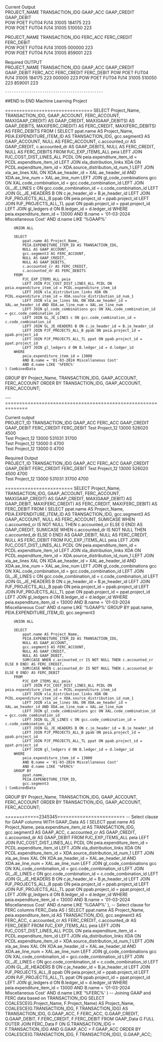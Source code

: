 Current Output							
PROJECT_NAME	TRANSACTION_IDG	GAAP_ACC	GAAP_CREDIT	GAAP_DEBIT			
POW POET FUT04 PJ14	31005	184175	223				
POW POET FUT04 PJ14	31005	510050		223			
							
PROJECT_NAME	TRANSACTION_IDG	FERC_ACC	FERC_CREDIT	FERC_DEBIT			
POW POET FUT04 PJ14	31005	000000	223				
POW POET FUT04 PJ14	31005	859001		223			
							
							
Required OUTPUT							
PROJECT_NAME	TRANSACTION_IDG	GAAP_ACC	GAAP_CREDIT	GAAP_DEBIT	FERC_ACC	FERC_CREDIT	FERC_DEBIT
POW POET FUT04 PJ14	31005	184175	223		000000	223	
POW POET FUT04 PJ14	31005	510050		223	859001		223

    ---------------------------------------------

##END to END Machine Learning Project

===============================
SELECT
    Project_Name,
    TRANSACTION_IDG,
    GAAP_ACCOUNT,
    FERC_ACCOUNT,
    MAX(GAAP_CREDIT) AS GAAP_CREDIT,
    MAX(GAAP_DEBITS) AS GAAP_DEBITS,
    MAX(FERC_CREDIT) AS FERC_CREDIT,
    MAX(FERC_DEBITS) AS FERC_DEBITS
FROM
    (
        SELECT 
            ppat.name AS Project_Name, 
            PEIA.EXPENDITURE_ITEM_ID AS TRANSACTION_IDG, 
            gcc.segment3 AS GAAP_ACCOUNT, 
            NULL AS FERC_ACCOUNT, 
            c.accounted_cr AS GAAP_CREDIT, 
            c.accounted_dr AS GAAP_DEBITS, 
            NULL AS FERC_CREDIT, 
            NULL AS FERC_DEBITS 
        FROM 
            PJC_EXP_ITEMS_ALL peia
            LEFT JOIN PJC_COST_DIST_LINES_ALL PCDL ON peia.expenditure_item_id = PCDL.expenditure_item_id
            LEFT JOIN xla_distribution_links XDA ON PCDL.expenditure_item_id = XDA.source_distribution_id_num_1
            LEFT JOIN xla_ae_lines XAL ON XDA.ae_header_id = XAL.ae_header_id AND XDA.ae_line_num = XAL.ae_line_num
            LEFT JOIN gl_code_combinations gcc ON XAL.code_combination_id = gcc.code_combination_id
            LEFT JOIN GL_JE_LINES c ON gcc.code_combination_id = c.code_combination_id
            LEFT JOIN GL_JE_HEADERS B ON c.je_header_id = B.je_header_id
            LEFT JOIN PJF_PROJECTS_ALL_B ppab ON peia.project_id = ppab.project_id
            LEFT JOIN PJF_PROJECTS_ALL_TL ppat ON ppab.project_id = ppat.project_id
            LEFT JOIN gl_ledgers d ON B.ledger_id = d.ledger_id
        WHERE 
            peia.expenditure_item_id = 13000 
            AND B.name = '01-03-2024 Miscellaneous Cost' 
            AND d.name LIKE '%GAAP%'

        UNION ALL

        SELECT 
            ppat.name AS Project_Name, 
            PEIA.EXPENDITURE_ITEM_ID AS TRANSACTION_IDG, 
            NULL AS GAAP_ACCOUNT, 
            gcc.segment3 AS FERC_ACCOUNT,
            NULL AS GAAP_CREDIT,
            NULL AS GAAP_DEBITS,
            c.accounted_cr AS FERC_CREDIT,
            c.accounted_dr AS FERC_DEBITS
        FROM 
            PJC_EXP_ITEMS_ALL peia
            LEFT JOIN PJC_COST_DIST_LINES_ALL PCDL ON peia.expenditure_item_id = PCDL.expenditure_item_id
            LEFT JOIN xla_distribution_links XDA ON PCDL.expenditure_item_id = XDA.source_distribution_id_num_1
            LEFT JOIN xla_ae_lines XAL ON XDA.ae_header_id = XAL.ae_header_id AND XDA.ae_line_num = XAL.ae_line_num
            LEFT JOIN gl_code_combinations gcc ON XAL.code_combination_id = gcc.code_combination_id
            LEFT JOIN GL_JE_LINES c ON gcc.code_combination_id = c.code_combination_id
            LEFT JOIN GL_JE_HEADERS B ON c.je_header_id = B.je_header_id
            LEFT JOIN PJF_PROJECTS_ALL_B ppab ON peia.project_id = ppab.project_id
            LEFT JOIN PJF_PROJECTS_ALL_TL ppat ON ppab.project_id = ppat.project_id
            LEFT JOIN gl_ledgers d ON B.ledger_id = d.ledger_id
        WHERE 
            peia.expenditure_item_id = 13000 
            AND B.name = '01-03-2024 Miscellaneous Cost' 
            AND d.name LIKE '%FERC%'
    ) CombinedData
GROUP BY
    Project_Name,
    TRANSACTION_IDG,
    GAAP_ACCOUNT,
    FERC_ACCOUNT
ORDER BY
    TRANSACTION_IDG, GAAP_ACCOUNT, FERC_ACCOUNT;

---==============================================================

Current output							
PROJECT_ID	TRANSACTION_IDG	GAAP_ACC	FERC_ACC	GAAP_CREDIT	GAAP_DEBIT	FERC_CREDIT	FERC_DEBIT
Test Project_12	13000	526020			4500		
Test Project_12	13000	531031		31700			
Test Project_12	13000		0			4700	
Test Project_12	13000		0				4700
							
Required Output							
PROJECT_ID	TRANSACTION_IDG	GAAP_ACC	FERC_ACC	GAAP_CREDIT	GAAP_DEBIT	FERC_CREDIT	FERC_DEBIT
Test Project_12	13000	526020			4500	4700	
Test Project_12	13000	531031		31700			4700

========================
SELECT
    Project_Name,
    TRANSACTION_IDG,
    GAAP_ACCOUNT,
    FERC_ACCOUNT,
    MAX(GAAP_CREDIT) AS GAAP_CREDIT,
    MAX(GAAP_DEBIT) AS GAAP_DEBIT,
    MAX(FERC_CREDIT) AS FERC_CREDIT,
    MAX(FERC_DEBIT) AS FERC_DEBIT
FROM
    (
        SELECT 
            ppat.name AS Project_Name, 
            PEIA.EXPENDITURE_ITEM_ID AS TRANSACTION_IDG, 
            gcc.segment3 AS GAAP_ACCOUNT, 
            NULL AS FERC_ACCOUNT, 
            SUM(CASE WHEN c.accounted_cr IS NOT NULL THEN c.accounted_cr ELSE 0 END) AS GAAP_CREDIT,
            SUM(CASE WHEN c.accounted_dr IS NOT NULL THEN c.accounted_dr ELSE 0 END) AS GAAP_DEBIT,
            NULL AS FERC_CREDIT,
            NULL AS FERC_DEBIT
        FROM 
            PJC_EXP_ITEMS_ALL peia
            LEFT JOIN PJC_COST_DIST_LINES_ALL PCDL ON peia.expenditure_item_id = PCDL.expenditure_item_id
            LEFT JOIN xla_distribution_links XDA ON PCDL.expenditure_item_id = XDA.source_distribution_id_num_1
            LEFT JOIN xla_ae_lines XAL ON XDA.ae_header_id = XAL.ae_header_id AND XDA.ae_line_num = XAL.ae_line_num
            LEFT JOIN gl_code_combinations gcc ON XAL.code_combination_id = gcc.code_combination_id
            LEFT JOIN GL_JE_LINES c ON gcc.code_combination_id = c.code_combination_id
            LEFT JOIN GL_JE_HEADERS B ON c.je_header_id = B.je_header_id
            LEFT JOIN PJF_PROJECTS_ALL_B ppab ON peia.project_id = ppab.project_id
            LEFT JOIN PJF_PROJECTS_ALL_TL ppat ON ppab.project_id = ppat.project_id
            LEFT JOIN gl_ledgers d ON B.ledger_id = d.ledger_id
        WHERE 
            peia.expenditure_item_id = 13000 
            AND B.name = '01-03-2024 Miscellaneous Cost' 
            AND d.name LIKE '%GAAP%'
        GROUP BY
            ppat.name, 
            PEIA.EXPENDITURE_ITEM_ID, 
            gcc.segment3

        UNION ALL

        SELECT 
            ppat.name AS Project_Name, 
            PEIA.EXPENDITURE_ITEM_ID AS TRANSACTION_IDG, 
            NULL AS GAAP_ACCOUNT, 
            gcc.segment3 AS FERC_ACCOUNT,
            NULL AS GAAP_CREDIT,
            NULL AS GAAP_DEBIT,
            SUM(CASE WHEN c.accounted_cr IS NOT NULL THEN c.accounted_cr ELSE 0 END) AS FERC_CREDIT,
            SUM(CASE WHEN c.accounted_dr IS NOT NULL THEN c.accounted_dr ELSE 0 END) AS FERC_DEBIT
        FROM 
            PJC_EXP_ITEMS_ALL peia
            LEFT JOIN PJC_COST_DIST_LINES_ALL PCDL ON peia.expenditure_item_id = PCDL.expenditure_item_id
            LEFT JOIN xla_distribution_links XDA ON PCDL.expenditure_item_id = XDA.source_distribution_id_num_1
            LEFT JOIN xla_ae_lines XAL ON XDA.ae_header_id = XAL.ae_header_id AND XDA.ae_line_num = XAL.ae_line_num
            LEFT JOIN gl_code_combinations gcc ON XAL.code_combination_id = gcc.code_combination_id
            LEFT JOIN GL_JE_LINES c ON gcc.code_combination_id = c.code_combination_id
            LEFT JOIN GL_JE_HEADERS B ON c.je_header_id = B.je_header_id
            LEFT JOIN PJF_PROJECTS_ALL_B ppab ON peia.project_id = ppab.project_id
            LEFT JOIN PJF_PROJECTS_ALL_TL ppat ON ppab.project_id = ppat.project_id
            LEFT JOIN gl_ledgers d ON B.ledger_id = d.ledger_id
        WHERE 
            peia.expenditure_item_id = 13000 
            AND B.name = '01-03-2024 Miscellaneous Cost' 
            AND d.name LIKE '%FERC%'
        GROUP BY
            ppat.name, 
            PEIA.EXPENDITURE_ITEM_ID, 
            gcc.segment3
    ) CombinedData
GROUP BY
    Project_Name,
    TRANSACTION_IDG,
    GAAP_ACCOUNT,
    FERC_ACCOUNT
ORDER BY
    TRANSACTION_IDG, GAAP_ACCOUNT, FERC_ACCOUNT;

============2345345========================
-- Select clause for GAAP columns
WITH GAAP_Data AS (
    SELECT 
        ppat.name AS Project_Name,
        peia.expenditure_item_id AS TRANSACTION_IDG,
        gcc.segment3 AS GAAP_ACC,
        c.accounted_cr AS GAAP_CREDIT,
        c.accounted_dr AS GAAP_DEBIT
    FROM 
        PJC_EXP_ITEMS_ALL peia
        LEFT JOIN PJC_COST_DIST_LINES_ALL PCDL ON peia.expenditure_item_id = PCDL.expenditure_item_id
        LEFT JOIN xla_distribution_links XDA ON PCDL.expenditure_item_id = XDA.source_distribution_id_num_1
        LEFT JOIN xla_ae_lines XAL ON XDA.ae_header_id = XAL.ae_header_id AND XDA.ae_line_num = XAL.ae_line_num
        LEFT JOIN gl_code_combinations gcc ON XAL.code_combination_id = gcc.code_combination_id
        LEFT JOIN GL_JE_LINES c ON gcc.code_combination_id = c.code_combination_id
        LEFT JOIN GL_JE_HEADERS B ON c.je_header_id = B.je_header_id
        LEFT JOIN PJF_PROJECTS_ALL_B ppab ON peia.project_id = ppab.project_id
        LEFT JOIN PJF_PROJECTS_ALL_TL ppat ON ppab.project_id = ppat.project_id
        LEFT JOIN gl_ledgers d ON B.ledger_id = d.ledger_id
    WHERE 
        peia.expenditure_item_id = 13000 
        AND B.name = '01-03-2024 Miscellaneous Cost' 
        AND d.name LIKE '%GAAP%'
),
-- Select clause for FERC columns
FERC_Data AS (
    SELECT 
        ppat.name AS Project_Name,
        peia.expenditure_item_id AS TRANSACTION_IDG,
        gcc.segment3 AS FERC_ACC,
        c.accounted_cr AS FERC_CREDIT,
        c.accounted_dr AS FERC_DEBIT
    FROM 
        PJC_EXP_ITEMS_ALL peia
        LEFT JOIN PJC_COST_DIST_LINES_ALL PCDL ON peia.expenditure_item_id = PCDL.expenditure_item_id
        LEFT JOIN xla_distribution_links XDA ON PCDL.expenditure_item_id = XDA.source_distribution_id_num_1
        LEFT JOIN xla_ae_lines XAL ON XDA.ae_header_id = XAL.ae_header_id AND XDA.ae_line_num = XAL.ae_line_num
        LEFT JOIN gl_code_combinations gcc ON XAL.code_combination_id = gcc.code_combination_id
        LEFT JOIN GL_JE_LINES c ON gcc.code_combination_id = c.code_combination_id
        LEFT JOIN GL_JE_HEADERS B ON c.je_header_id = B.je_header_id
        LEFT JOIN PJF_PROJECTS_ALL_B ppab ON peia.project_id = ppab.project_id
        LEFT JOIN PJF_PROJECTS_ALL_TL ppat ON ppab.project_id = ppat.project_id
        LEFT JOIN gl_ledgers d ON B.ledger_id = d.ledger_id
    WHERE 
        peia.expenditure_item_id = 13000 
        AND B.name = '01-03-2024 Miscellaneous Cost' 
        AND d.name LIKE '%FERC%'
)
-- Joining GAAP and FERC data based on TRANSACTION_IDG
SELECT
    COALESCE(G.Project_Name, F.Project_Name) AS Project_Name,
    COALESCE(G.TRANSACTION_IDG, F.TRANSACTION_IDG) AS TRANSACTION_IDG,
    G.GAAP_ACC,
    F.FERC_ACC,
    G.GAAP_CREDIT,
    G.GAAP_DEBIT,
    F.FERC_CREDIT,
    F.FERC_DEBIT
FROM
    GAAP_Data G
FULL OUTER JOIN FERC_Data F ON G.TRANSACTION_IDG = F.TRANSACTION_IDG
        AND G.GAAP_ACC = F.GAAP_ACC
ORDER BY
    COALESCE(G.TRANSACTION_IDG, F.TRANSACTION_IDG),
    G.GAAP_ACC;

